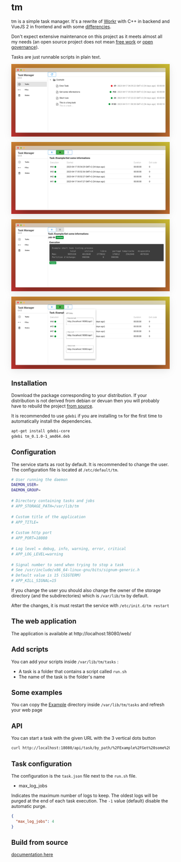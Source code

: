 # tm

tm is a simple task manager. It's a rewrite of [Workr](https://github.com/sirikon/workr) with C++ in backend and VueJS 2 in frontend and with some [differencies](./doc/Workr.md).

Don't expect extensive maintenance on this project as it meets almost all my needs (an open source project does not mean [free work](https://raccoon.onyxbits.de/blog/bugreport-free-support/) or [open governance](https://words.werd.io/open-source-does-not-mean-open-governance-8ab751136106)).

Tasks are just runnable scripts in plain text.

<p align="center" >
    <img src="./doc/TaskList.png" style="box-shadow: rgba(17, 17, 26, 0.05) 0px 4px 16px, rgba(17, 17, 26, 0.05) 0px 8px 32px;">
</p>
<p align="center">
    <img src="./doc/TaskView.png" style="box-shadow: rgba(17, 17, 26, 0.05) 0px 4px 16px, rgba(17, 17, 26, 0.05) 0px 8px 32px;">
</p>
<p align="center">
    <img src="./doc/JobView.png" style="box-shadow: rgba(17, 17, 26, 0.05) 0px 4px 16px, rgba(17, 17, 26, 0.05) 0px 8px 32px;">
</p>
<p align="center">
    <img src="./doc/API.png" style="box-shadow: rgba(17, 17, 26, 0.05) 0px 4px 16px, rgba(17, 17, 26, 0.05) 0px 8px 32px;">
</p>

## Installation

Download the package corresponding to your distribution. If your distribution is not derived from debian or devuan then you will probably have to rebuild the project [from source](./doc/Build.md).

It is recommended to use `gdebi` if you are installing `tm` for the first time to automatically install the dependencies.

```sh
apt-get install gdebi-core
gdebi tm_0.1.0-1_amd64.deb

```

## Configuration

The service starts as root by default. It is recommended to change the user.
The configuration file is located at `/etc/default/tm`.

```sh
# User running the daemon
DAEMON_USER=
DAEMON_GROUP=

# Directory containing tasks and jobs
# APP_STORAGE_PATH=/var/lib/tm

# Custom title of the application
# APP_TITLE=

# Custom http port
# APP_PORT=18080

# Log level = debug, info, warning, error, critical
# APP_LOG_LEVEL=warning

# Signal number to send when trying to stop a task
# See /usr/include/x86_64-linux-gnu/bits/signum-generic.h
# Default value is 15 (SIGTERM)
# APP_KILL_SIGNAL=15
```

If you change the user you should also change the owner of the storage directory (and the subdirectories) which is `/var/lib/tm` by default.

After the changes, it is must restart the service with `/etc/init.d/tm restart`

## The web application

The application is available at http://localhost:18080/web/

## Add scripts

You can add your scripts inside `/var/lib/tm/tasks` :
* A task is a folder that contains a script called `run.sh`
* The name of the task is the folder's name

## Some examples

You can copy the [Example](./doc/Example) directory inside `/var/lib/tm/tasks` and refresh your web page

## API

You can start a task with the given URL with the 3 vertical dots button

```sh
curl http://localhost:18080/api/task/by_path/%2FExample%2FGet%20some%20informations/execute
```

## Task configuration

The configuration is the `task.json` file next to the `run.sh` file.

* max_log_jobs

Indicates the maximum number of logs to keep. The oldest logs will be purged at the end of each task execution.
The `-1` value (default) disable the automatic purge.

```json
{
  "max_log_jobs": 4
}
```

## Build from source

[documentation here](./doc/Build.md)

